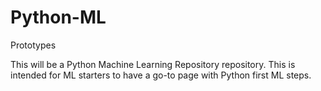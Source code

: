 # Python-ML
Prototypes

This will be a Python Machine Learning Repository repository. This is intended for ML starters to have a go-to page with Python first ML steps.
